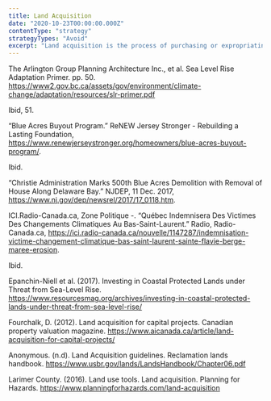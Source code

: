 ```yaml
---
title: Land Acquisition
date: "2020-10-23T00:00:00.000Z"
contentType: "strategy"
strategyTypes: "Avoid"
excerpt: "Land acquisition is the process of purchasing or expropriating land with the primary purpose of protecting the public interest."
---
```


<!-- Regular citations -->
[^1]:
  The Arlington Group Planning Architecture Inc., et al. Sea Level Rise Adaptation Primer. pp. 50. https://www2.gov.bc.ca/assets/gov/environment/climate-change/adaptation/resources/slr-primer.pdf
[^2]:
  Ibid, 51.  
[^3]:
  “Blue Acres Buyout Program.” ReNEW Jersey Stronger - Rebuilding a Lasting Foundation, https://www.renewjerseystronger.org/homeowners/blue-acres-buyout-program/.
[^4]:
  Ibid.
[^5]:
  “Christie Administration Marks 500th Blue Acres Demolition with Removal of House Along Delaware Bay.” NJDEP, 11 Dec. 2017, https://www.nj.gov/dep/newsrel/2017/17_0118.htm.
[^6]:
  ICI.Radio-Canada.ca, Zone Politique -. “Québec Indemnisera Des Victimes Des Changements Climatiques Au Bas-Saint-Laurent.” Radio, Radio-Canada.ca, https://ici.radio-canada.ca/nouvelle/1147287/indemnisation-victime-changement-climatique-bas-saint-laurent-sainte-flavie-berge-maree-erosion.
[^7]:
  Ibid.
[^8]:
  Epanchin-Niell et al. (2017). Investing in Coastal Protected Lands under Threat from Sea-Level Rise. https://www.resourcesmag.org/archives/investing-in-coastal-protected-lands-under-threat-from-sea-level-rise/
[^9]:
  Fourchalk, D. (2012). Land acquisition for capital projects. Canadian property valuation magazine. https://www.aicanada.ca/article/land-acquisition-for-capital-projects/
[^10]:
  Anonymous. (n.d). Land Acquisition guidelines. Reclamation lands handbook. https://www.usbr.gov/lands/LandsHandbook/Chapter06.pdf
[^11]:
  Larimer County. (2016). Land use tools. Land acquisition. Planning for Hazards. https://www.planningforhazards.com/land-acquisition